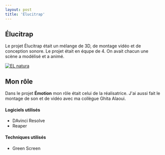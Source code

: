 ```yaml
---
layout: post
title: 'Élucitrap'
---
```





## Élucitrap ##

Le projet Élucitrap était un mélange de 3D, de montage vidéo et de conception sonore. Le projet était en équpe de 4. On avait chacun une scène a modélisé et a animé. 

[![EL natura](http://img.youtube.com/vi/AXPsNn52qlw/0.jpg)](https://www.youtube.com/watch?v=AXPsNn52qlw&feature=youtu.be)



## Mon rôle ##

Dans le projet **Émotion** mon rôle était celui de la réalisatrice. J'ai aussi fait le montage de son et de vidéo avec ma collègue Ghita Alaoui.




#### Logiciels utilisés ####

- DAvinci Resolve
- Reaper


#### Techniques utilisés  ####

- Green Screen
